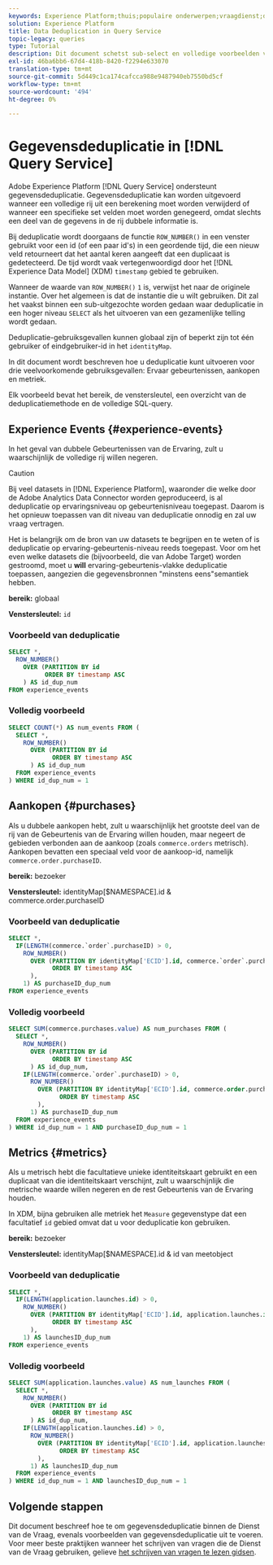 ```yaml
---
keywords: Experience Platform;thuis;populaire onderwerpen;vraagdienst;de dienst van de vraag;gegevensdeduplicatie;deduplicatie;
solution: Experience Platform
title: Data Deduplication in Query Service
topic-legacy: queries
type: Tutorial
description: Dit document schetst sub-select en volledige voorbeelden van steekproefvraag voor het dedupliceren van drie veelvoorkomende gebruiksgevallen Ervaring Gebeurtenissen, aankopen, en metriek.
exl-id: 46ba6bb6-67d4-418b-8420-f2294e633070
translation-type: tm+mt
source-git-commit: 5d449c1ca174cafcca988e9487940eb7550bd5cf
workflow-type: tm+mt
source-wordcount: '494'
ht-degree: 0%

---
```


# Gegevensdeduplicatie in [!DNL Query Service]

Adobe Experience Platform [!DNL Query Service] ondersteunt gegevensdeduplicatie. Gegevensdeduplicatie kan worden uitgevoerd wanneer een volledige rij uit een berekening moet worden verwijderd of wanneer een specifieke set velden moet worden genegeerd, omdat slechts een deel van de gegevens in de rij dubbele informatie is.

Bij deduplicatie wordt doorgaans de functie `ROW_NUMBER()` in een venster gebruikt voor een id (of een paar id&#39;s) in een geordende tijd, die een nieuw veld retourneert dat het aantal keren aangeeft dat een duplicaat is gedetecteerd. De tijd wordt vaak vertegenwoordigd door het [!DNL Experience Data Model] (XDM) `timestamp` gebied te gebruiken.

Wanneer de waarde van `ROW_NUMBER()` `1` is, verwijst het naar de originele instantie. Over het algemeen is dat de instantie die u wilt gebruiken. Dit zal het vaakst binnen een sub-uitgezochte worden gedaan waar deduplicatie in een hoger niveau `SELECT` als het uitvoeren van een gezamenlijke telling wordt gedaan.

Deduplicatie-gebruiksgevallen kunnen globaal zijn of beperkt zijn tot één gebruiker of eindgebruiker-id in het `identityMap`.

In dit document wordt beschreven hoe u deduplicatie kunt uitvoeren voor drie veelvoorkomende gebruiksgevallen: Ervaar gebeurtenissen, aankopen en metriek.

Elk voorbeeld bevat het bereik, de venstersleutel, een overzicht van de deduplicatiemethode en de volledige SQL-query.

## Experience Events {#experience-events}

In het geval van dubbele Gebeurtenissen van de Ervaring, zult u waarschijnlijk de volledige rij willen negeren.

>[!CAUTION]
>
>Bij veel datasets in [!DNL Experience Platform], waaronder die welke door de Adobe Analytics Data Connector worden geproduceerd, is al deduplicatie op ervaringsniveau op gebeurtenisniveau toegepast. Daarom is het opnieuw toepassen van dit niveau van deduplicatie onnodig en zal uw vraag vertragen.
>
>Het is belangrijk om de bron van uw datasets te begrijpen en te weten of is deduplicatie op ervaring-gebeurtenis-niveau reeds toegepast. Voor om het even welke datasets die (bijvoorbeeld, die van Adobe Target) worden gestroomd, moet u **will** ervaring-gebeurtenis-vlakke deduplicatie toepassen, aangezien die gegevensbronnen &quot;minstens eens&quot;semantiek hebben.

**bereik:** globaal

**Venstersleutel:** `id`

### Voorbeeld van deduplicatie

```sql
SELECT *,
  ROW_NUMBER()
    OVER (PARTITION BY id
          ORDER BY timestamp ASC
    ) AS id_dup_num
FROM experience_events
```

### Volledig voorbeeld

```sql
SELECT COUNT(*) AS num_events FROM (
  SELECT *,
    ROW_NUMBER()
      OVER (PARTITION BY id
            ORDER BY timestamp ASC
      ) AS id_dup_num
  FROM experience_events
) WHERE id_dup_num = 1
```

## Aankopen {#purchases}

Als u dubbele aankopen hebt, zult u waarschijnlijk het grootste deel van de rij van de Gebeurtenis van de Ervaring willen houden, maar negeert de gebieden verbonden aan de aankoop (zoals `commerce.orders` metrisch). Aankopen bevatten een speciaal veld voor de aankoop-id, namelijk `commerce.order.purchaseID`.

**bereik:** bezoeker

**Venstersleutel:** identityMap[$NAMESPACE].id &amp; commerce.order.purchaseID

### Voorbeeld van deduplicatie

```sql
SELECT *,
  IF(LENGTH(commerce.`order`.purchaseID) > 0,
    ROW_NUMBER()
      OVER (PARTITION BY identityMap['ECID'].id, commerce.`order`.purchaseID
            ORDER BY timestamp ASC
      ),
    1) AS purchaseID_dup_num
FROM experience_events
```

### Volledig voorbeeld

```sql
SELECT SUM(commerce.purchases.value) AS num_purchases FROM (
  SELECT *,
    ROW_NUMBER()
      OVER (PARTITION BY id
            ORDER BY timestamp ASC
      ) AS id_dup_num,
    IF(LENGTH(commerce.`order`.purchaseID) > 0,
      ROW_NUMBER()
        OVER (PARTITION BY identityMap['ECID'].id, commerce.order.purchaseID
              ORDER BY timestamp ASC
        ),
      1) AS purchaseID_dup_num
  FROM experience_events
) WHERE id_dup_num = 1 AND purchaseID_dup_num = 1
```

## Metrics {#metrics}

Als u metrisch hebt die facultatieve unieke identiteitskaart gebruikt en een duplicaat van die identiteitskaart verschijnt, zult u waarschijnlijk die metrische waarde willen negeren en de rest Gebeurtenis van de Ervaring houden.

In XDM, bijna gebruiken alle metriek het `Measure` gegevenstype dat een facultatief `id` gebied omvat dat u voor deduplicatie kon gebruiken.

**bereik:** bezoeker

**Venstersleutel:** identityMap[$NAMESPACE].id &amp; id van meetobject

### Voorbeeld van deduplicatie

```sql
SELECT *,
  IF(LENGTH(application.launches.id) > 0,
    ROW_NUMBER()
      OVER (PARTITION BY identityMap['ECID'].id, application.launches.id
            ORDER BY timestamp ASC
      ),
    1) AS launchesID_dup_num
FROM experience_events
```

### Volledig voorbeeld

```sql
SELECT SUM(application.launches.value) AS num_launches FROM (
  SELECT *,
    ROW_NUMBER()
      OVER (PARTITION BY id
            ORDER BY timestamp ASC
      ) AS id_dup_num,
    IF(LENGTH(application.launches.id) > 0,
      ROW_NUMBER()
        OVER (PARTITION BY identityMap['ECID'].id, application.launches.id
              ORDER BY timestamp ASC
        ),
      1) AS launchesID_dup_num
  FROM experience_events
) WHERE id_dup_num = 1 AND launchesID_dup_num = 1
```

## Volgende stappen

Dit document beschreef hoe te om gegevensdeduplicatie binnen de Dienst van de Vraag, evenals voorbeelden van gegevensdeduplicatie uit te voeren. Voor meer beste praktijken wanneer het schrijven van vragen die de Dienst van de Vraag gebruiken, gelieve [het schrijven van vragen te lezen gidsen](./writing-queries.md).
